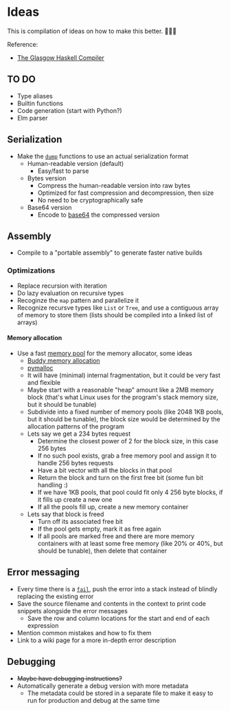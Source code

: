 # Ideas

This is compilation of ideas on how to make this better. 🎉🎉🎉

Reference:

* [The Glasgow Haskell Compiler](http://aosabook.org/en/ghc.html)

## TO DO

* Type aliases
* Builtin functions
* Code generation (start with Python?)
* Elm parser

## Serialization

* Make the [`dump`](src/Bitcode.elm) functions to use an actual serialization format
  * Human-readable version (default)
    * Easy/fast to parse
  * Bytes version
    * Compress the human-readable version into raw bytes
    * Optimized for fast compression and decompression, then size
    * No need to be cryptographically safe
  * Base64 version
    * Encode to [base64](https://en.wikipedia.org/wiki/Base64) the compressed version

## Assembly

* Compile to a "portable assembly" to generate faster native builds

### Optimizations

* Replace recursion with iteration
* Do lazy evaluation on recursive types
* Recoginze the `map` pattern and parallelize it
* Recognize recursve types like `List` or `Tree`, and use a contiguous array of memory to store them (lists should be compiled into a linked list of arrays)

#### Memory allocation

* Use a fast [memory pool](https://en.wikipedia.org/wiki/Memory_pool) for the memory allocator, some ideas
  * [Buddy memory allocation](https://en.wikipedia.org/wiki/Buddy_memory_allocation)
  * [pymalloc](https://www.evanjones.ca/memoryallocator/)
  * It will have (minimal) internal fragmentation, but it could be very fast and flexible
  * Maybe start with a reasonable "heap" amount like a 2MB memory block (that's what Linux uses for the program's stack memory size, but it should be tunable)
  * Subdivide into a fixed number of memory pools (like 2048 1KB pools, but it should be tunable), the block size would be determined by the allocation patterns of the program
  * Lets say we get a 234 bytes request
    * Determine the closest power of 2 for the block size, in this case 256 bytes
    * If no such pool exists, grab a free memory pool and assign it to handle 256 bytes requests
    * Have a bit vector with all the blocks in that pool
    * Return the block and turn on the first free bit (some fun bit handling :)
    * If we have 1KB pools, that pool could fit only 4 256 byte blocks, if it fills up create a new one
    * If all the pools fill up, create a new memory container
  * Lets say that block is freed
    * Turn off its associated free bit
    * If the pool gets empty, mark it as free again
    * If all pools are marked free and there are more memory containers with at least some free memory (like 20% or 40%, but should be tunable), then delete that container

## Error messaging

* Every time there is a [`fail`](src/Context.elm), push the error into a stack instead of blindly replacing the existing error
* Save the source filename and contents in the context to print code snippets alongside the error messages
  * Save the row and column locations for the start and end of each expression
* Mention common mistakes and how to fix them
* Link to a wiki page for a more in-depth error description

## Debugging

* ~~Maybe have debugging instructions?~~
* Automatically generate a debug version with more metadata
  * The metadata could be stored in a separate file to make it easy to run for production and debug at the same time
